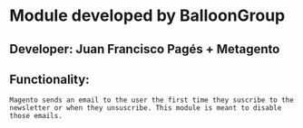 # Module developed by BalloonGroup

## Developer: Juan Francisco Pagés + Metagento

## Functionality:
    Magento sends an email to the user the first time they suscribe to the newsletter or when they unsuscribe. This module is meant to disable those emails.